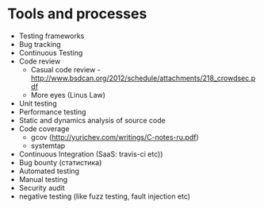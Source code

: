 # Tools and processes

- Testing frameworks
- Bug tracking
- Continuous Testing
- Code review
	- Casual code review - http://www.bsdcan.org/2012/schedule/attachments/218_crowdsec.pdf
	- More eyes (Linus Law)
- Unit testing
- Performance testing
- Static and dynamics analysis of source code
- Code coverage
	- gcov (http://yurichev.com/writings/C-notes-ru.pdf)
	- systemtap
- Continuous Integration (SaaS: travis-ci etc))
- Bug bounty (статистика)
- Automated testing
- Manual testing
- Security audit
- negative testing (like fuzz testing, fault injection etc)
